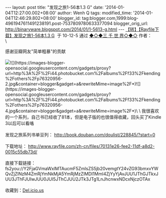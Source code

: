 --- layout: post title: "发现之旅1-56本1.3 G" date:
'2014-01-04T12:27:00.002+08:00' author: Wenh Q tags: modified\_time:
'2014-01-04T12:46:29.802+08:00' blogger\_id:
tag:blogger.com,1999:blog-4961947611491238191.post-7537809780633377094
blogger\_orig\_url: http://binaryware.blogspot.com/2014/01/1-5613-g.html
--- [【转】【Rayfile下载】发现之旅1-56本1.3
G](http://3000.blogbus.com/logs/87202968.html)  于 10-12-5 通过 [◆◇◆三
千 世 界◇◆◇](http://3000.blogbus.com/) 作者：\
\
<div>

感谢豆瓣网友"简单粗暴"的贡献\
\
![](https://images-blogger-opensocial.googleusercontent.com/gadgets/proxy?url=http%3A%2F%2Fi44.photobucket.com%2Falbums%2Ff33%2Fkending%2Fothers%2Fp76320956-1.jpg&container=blogger&gadget=a&rewriteMime=image%2F*)![](https://images-blogger-opensocial.googleusercontent.com/gadgets/proxy?url=http%3A%2F%2Fi44.photobucket.com%2Falbums%2Ff33%2Fkending%2Fothers%2Fp76320956-2.jpg&container=blogger&gadget=a&rewriteMime=image%2F*)![](https://images-blogger-opensocial.googleusercontent.com/gadgets/proxy?url=http%3A%2F%2Fi44.photobucket.com%2Falbums%2Ff33%2Fkending%2Fothers%2Fp76320956-4.jpg&container=blogger&gadget=a&rewriteMime=image%2F*)\
\
我很喜欢的一个系列，自己书已经收了81本，但是电子版的也很值得收藏，回头买了Kindle
3以后可以看咯\
\
发现之旅系列书单豆列： <http://book.douban.com/doulist/228845/?start=0>\
\
下载地址：
<http://www.rayfile.com/zh-cn/files/70131e26-fee2-11df-a8d2-0015c55db73d/>\
\
直接下载链接：
fs2you://Y2FjaGVmaWxlMTAucmF5ZmlsZS5jb20vemgtY24vZG93bmxvYWQvZjZlNzM4ZmRjYmNkMjA5YmRjMzZlMDI1MmI4ZjYyYjAvJUU1JThGJTkxJUU3JThFJUIwJUU0JUI5JThCJUU2JTk3JTg1LnJhcnwxNDcxNjczOTAx\
\
收藏到：[Del.icio.us](http://delicious.com/save?url=http%3A%2F%2F3000.blogbus.com%2Flogs%2F87202968.html&title=%E3%80%90%E8%BD%AC%E3%80%91%E3%80%90Rayfile%E4%B8%8B%E8%BD%BD%E3%80%91%E5%8F%91%E7%8E%B0%E4%B9%8B%E6%97%851-56%E6%9C%AC1.3+G)

</div>
